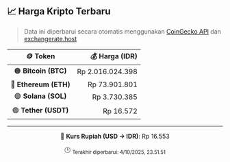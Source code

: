 

<!-- HARGA_KRIPTO -->
## 📈 Harga Kripto Terbaru

> Data ini diperbarui secara otomatis menggunakan [CoinGecko API](https://www.coingecko.com/) dan [exchangerate.host](https://exchangerate.host/)

<div align="center">

| 🪙 Token | 💰 Harga (IDR) |
|:------:|---------------:|
| 🟠 **Bitcoin (BTC)**   | Rp 2.016.024.398 |
| 🔵 **Ethereum (ETH)**  | Rp 73.901.801 |
| 🟣 **Solana (SOL)**    | Rp 3.730.385 |
| 🟢 **Tether (USDT)**   | Rp 16.572 |

---

💱 **Kurs Rupiah (USD → IDR)**: Rp 16.553

🕒 <sub>Terakhir diperbarui: 4/10/2025, 23.51.51</sub>

</div>
<!-- /HARGA_KRIPTO -->